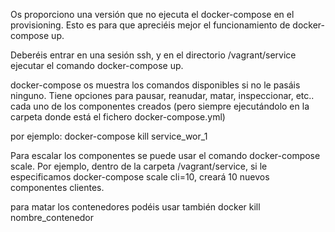 

Os proporciono una versión que no ejecuta el docker-compose en el provisioning. Esto es para que apreciéis mejor el funcionamiento de
docker-compose up.

Deberéis entrar en una sesión ssh, y en el directorio /vagrant/service ejecutar el comando docker-compose up.

docker-compose os muestra los comandos disponibles si no le pasáis ninguno. Tiene opciones para pausar, reanudar, matar, inspeccionar, etc.. cada uno de los componentes creados (pero siempre ejecutándolo en la carpeta donde está el fichero docker-compose.yml)

por ejemplo: docker-compose kill service_wor_1

Para escalar los componentes se puede usar el comando docker-compose scale. Por ejemplo, dentro de la carpeta /vagrant/service, si le especificamos docker-compose scale cli=10, creará 10 nuevos componentes clientes.

para matar los contenedores podéis usar también docker kill nombre_contenedor
